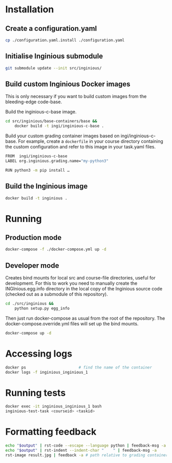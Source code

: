 # Installation

## Create a configuration.yaml

```bash
cp ./configuration.yaml.install ./configuration.yaml
```

## Initialise Inginious submodule

```bash
git submodule update --init src/inginious/
```

## Build custom Inginious Docker images

This is only necessary if you want to build custom images from the
bleeding-edge code-base.

Build the inginious-c-base image.

```bash
cd src/inginious/base-containers/base &&
    docker build -t ingi/inginious-c-base .
```

Build your custom grading container images based on
ingi/inginious-c-base. For example, create a `dockerfile` in your
course directory containing the custom configuration and refer to this
image in your task.yaml files.

```bash
FROM  ingi/inginious-c-base
LABEL org.inginious.grading.name="my-python3"

RUN python3 -m pip install …
```

## Build the Inginious image

```bash
docker build -t inginious .
```

# Running

## Production mode
```bash
docker-compose -f ./docker-compose.yml up -d
```

## Developer mode

Creates bind mounts for local src and course-file directories, useful
for development. For this to work you need to manually create the
INGInious.egg.info directory in the local copy of the Inginious source
code (checked out as a submodule of this repository).

```bash
cd ./src/inginious &&
    python setup.py egg_info
```

Then just run docker-compose as usual from the root of the
repository. The docker-compose.override.yml files will set up the bind
mounts.

```bash
docker-compose up -d
```

# Accessing logs

```bash
docker ps                       # find the name of the container
docker logs -f inginious_inginious_1
```

# Running tests

```bash
docker exec -it inginious_inginious_1 bash
inginious-test-task <courseid> <taskid>
```

# Formatting feedback
```bash
echo "$output" | rst-code --escape --language python | feedback-msg -a
echo "$output" | rst-indent --indent-char "    " | feedback-msg -a
rst-image result.jpg | feedback -a # path relative to grading container
```
